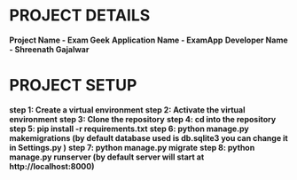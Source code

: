 # PROJECT DETAILS
**Project Name - Exam Geek**
**Application Name - ExamApp**
**Developer Name - Shreenath Gajalwar**

# PROJECT SETUP
**step 1: Create a virtual environment**
**step 2: Activate the virtual environment**
**step 3: Clone the repository**
**step 4: cd into the repository**
**step 5: pip install -r requirements.txt**
**step 6: python manage.py makemigrations (by default database used is db.sqlite3 you can change it in Settings.py )**
**step 7: python manage.py migrate**
**step 8: python manage.py runserver (by default server will start at http://localhost:8000)**
